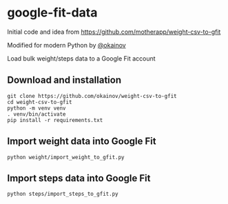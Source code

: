 # google-fit-data

Initial code and idea from https://github.com/motherapp/weight-csv-to-gfit

Modified for modern Python by [@okainov](https://github.com/okainov)

Load bulk weight/steps data to a Google Fit account

## Download and installation
```
git clone https://github.com/okainov/weight-csv-to-gfit
cd weight-csv-to-gfit
python -m venv venv
. venv/bin/activate
pip install -r requirements.txt
```

## Import weight data into Google Fit
```
python weight/import_weight_to_gfit.py
```

## Import steps data into Google Fit
```
python steps/import_steps_to_gfit.py
```
